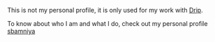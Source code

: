 This is not my personal profile, it is only used for my work with [Drip](https://www.dripshop.live/for-you).

To know about who I am and what I do, check out my personal profile [sbamniya](https://github.com/sbamniya)
